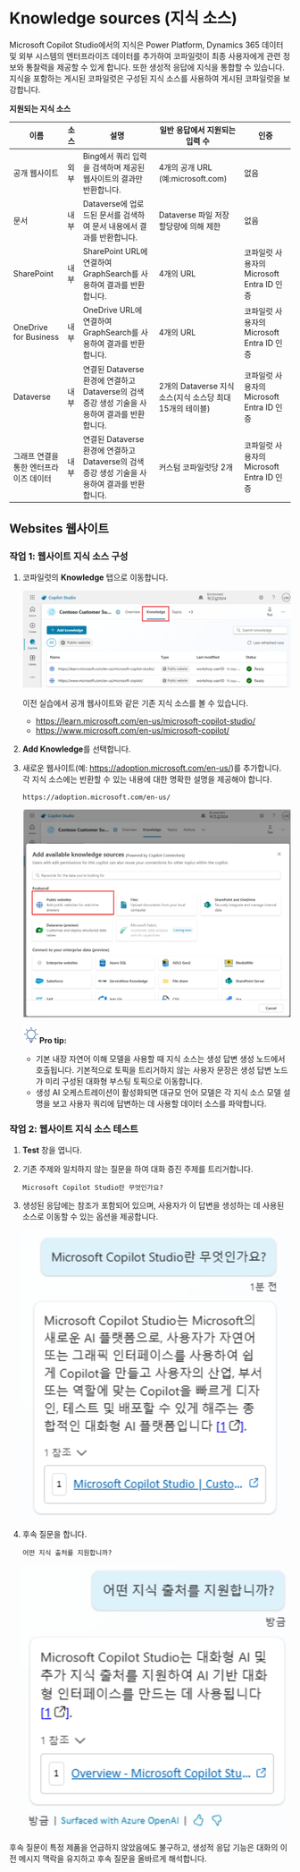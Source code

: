 # Knowledge sources (지식 소스)

Microsoft Copilot Studio에서의 지식은 Power Platform, Dynamics 365
데이터 및 외부 시스템의 엔터프라이즈 데이터를 추가하여 코파일럿이 최종
사용자에게 관련 정보와 통찰력을 제공할 수 있게 합니다. 또한 생성적
응답에 지식을 통합할 수 있습니다. 지식을 포함하는 게시된 코파일럿은
구성된 지식 소스를 사용하여 게시된 코파일럿을 보강합니다.

**지원되는 지식 소스**

  |  이름  | 소스 |  설명 |    일반 응답에서 지원되는 입력 수  |  인증  |
  | --- | --- | --- | --- | --- |
  | 공개 웹사이트 | 외부 | Bing에서 쿼리 입력을 검색하며 제공된 웹사이트의 결과만 반환합니다.  |    4개의 공개 URL (예:microsoft.com)    |  없음 |
  | 문서 | 내부 | Dataverse에 업로드된 문서를 검색하여 문서 내용에서 결과를 반환합니다.  |   Dataverse 파일 저장 할당량에 의해 제한   | 없음 |
  | SharePoint | 내부 |  SharePoint URL에 연결하여 GraphSearch를 사용하여 결과를 반환합니다.   | 4개의 URL   |     코파일럿 사용자의 Microsoft Entra ID 인증 |
  | OneDrive for Business | 내부 |  OneDrive URL에 연결하여  GraphSearch를 사용하여 결과를 반환합니다.    | 4개의 URL    | 코파일럿 사용자의 Microsoft Entra ID 인증 |
  | Dataverse  | 내부 |   연결된 Dataverse 환경에 연결하고 Dataverse의 검색 증강 생성 기술을 사용하여 결과를 반환합니다. | 2개의 Dataverse 지식 소스(지식 소스당 최대 15개의 테이블)  |   코파일럿 사용자의 Microsoft Entra ID 인증 |
  | 그래프 연결을 통한 엔터프라이즈 데이터 | 내부 | 연결된 Dataverse 환경에 연결하고 Dataverse의 검색 증강 생성 기술을 사용하여 결과를 반환합니다. | 커스텀 코파일럿당 2개 |  코파일럿 사용자의 Microsoft Entra ID 인증 |

## Websites 웹사이트

### 작업 1: 웹사이트 지식 소스 구성

1.  코파일럿의 **Knowledge** 탭으로 이동합니다.

    <img src="./images/image3.png" >

    이전 실습에서 공개 웹사이트와 같은 기존 지식 소스를 볼 수 있습니다.
    
    - <https://learn.microsoft.com/en-us/microsoft-copilot-studio/>    
    - <https://www.microsoft.com/en-us/microsoft-copilot/>

2.  **Add Knowledge**를 선택합니다.

3.  새로운 웹사이트(예: https://adoption.microsoft.com/en-us/)를 추가합니다. 각 지식 소스에는 반환할 수 있는 내용에 대한 명확한 설명을 제공해야 합니다.

    ```
    https://adoption.microsoft.com/en-us/
    ```

    <img src="./images/image4.png" >

    <img src="./images/image4.svg" width="30">**Pro tip:**

      - 기본 내장 자연어 이해 모델을 사용할 때 지식 소스는 생성 답변 생성 노드에서 호출됩니다. 기본적으로 토픽을 트리거하지 않는 사용자 문장은 생성 답변 노드가 미리 구성된 대화형 부스팅 토픽으로 이동합니다.
      - 생성 AI 오케스트레이션이 활성화되면 대규모 언어 모델은 각 지식 소스 모델 설명을 보고 사용자 쿼리에 답변하는 데 사용할 데이터 소스를 파악합니다.

### 작업 2: 웹사이트 지식 소스 테스트

1. **Test** 창을 엽니다.

2. 기존 주제와 일치하지 않는 질문을 하여 대화 증진 주제를 트리거합니다.

    ```
    Microsoft Copilot Studio란 무엇인가요?
    ```

3.  생성된 응답에는 참조가 포함되어 있으며, 사용자가 이 답변을 생성하는 데 사용된 소스로 이동할 수 있는 옵션을 제공합니다.

    <img src="./images/image9.png" width="500">

4.  후속 질문을 합니다.

    ```
    어떤 지식 출처를 지원합니까?
    ```
    <img src="./images/image10.png" width="500">

후속 질문이 특정 제품을 언급하지 않았음에도 불구하고, 생성적 응답 기능은 대화의 이전 메시지 맥락을 유지하고 후속 질문을 올바르게 해석합니다.




